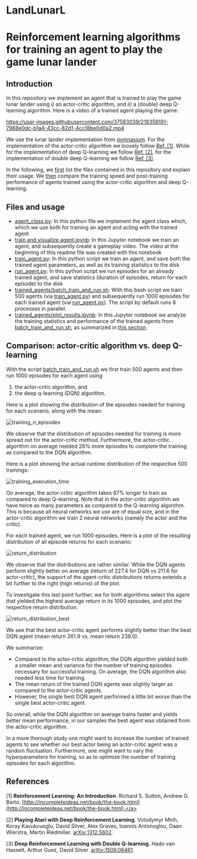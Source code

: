 # LandLunarL
# Reinforcement learning algorithms for training an agent to play the game lunar lander

## Introduction

In this repository we implement an agent that is trained to play the game lunar lander using <i>i)</i> an actor-critic algorithm, and <i>ii)</i> a (double) deep Q-learning algorithm. Here is a video of a trained agent playing the game:

https://user-images.githubusercontent.com/37583039/219359191-7988e0dc-b1a4-43cc-82d1-4cc18be0d0a2.mp4

We use the lunar lander implementation from [gymnasium](https://gymnasium.farama.org). For the implementation of the actor-critic algorithm we loosely follow <a href="#ref_1">Ref. [1]</a>. While for the implementation of deep Q-learning we follow <a href="#ref_2">Ref. [2]</a>, for the implementation of double deep Q-learning we follow <a href="#ref_3">Ref. [3]</a>.

In the following, we [first](#files-and-usage) list the files contained in this repository and explain their usage. We [then](#comparison-actor-critic-algorithm-vs-deep-q-learning) compare the training speed and post-training performance of agents trained using the actor-critic algorithm and deep Q-learning.

## Files and usage

* [agent_class.py](agent_class.py): In this python file we implement the agent class which, which we use both for training an agent and acting with the trained agent
* [train and visualize agent.ipynb](train%20and%20visualize%20agent.ipynb): In this Jupyter notebook we train an agent, and subsequently create a gameplay video. The video at the beginning of this readme file was created with this notebook
* [train_agent.py](train_agent.py): In this python script we train an agent, and save both the trained agent parameters, as well as its training statistics to the disk
* [run_agent.py](train_agent.py): In this python script we run episodes for an already trained agent, and save statistics (duration of episodes, return for each episode) to the disk
* [trained_agents/batch_train_and_run.sh](trained_agents/batch_train_and_run.sh): With this bash script we train 500 agents (via [train_agent.py](train_agent.py)) and subsequently run 1000 episodes for each trained agent (via [run_agent.py](run_agent.py)). The script by default runs 8 processes in parallel.
* [trained_agents/plot_results.ipynb](trained_agents/plot_results.ipynb): In this Jupyter notebook we analyze the training statistics and performance of the trained agents from [batch_train_and_run.sh](trained_agents/batch_train_and_run.sh), as summarized in [this section](#comparison-actor-critic-algorithm-vs-deep-q-learning).

## Comparison: actor-critic algorithm vs. deep Q-learning

With the script [batch_train_and_run.sh](trained_agents/batch_train_and_run.sh) we first train 500 agents and then run 1000 episodes for each agent using
1. the actor-critic algorithm, and
2. the deep q-learning (DQN) algorithm.

Here is a plot showing the distribution of the episodes needed for training for each scenario, along with the mean:

![training_n_episodes](https://user-images.githubusercontent.com/37583039/227004864-4bc5a4f4-6df3-4edd-a389-af3dbdf8da92.png)

We observe that the distribution of episodes needed for training is more spread out for the actor-critic method. Furthermore, the actor-critic algorithm on average needed 28% more episodes to complete the training as compared to the DQN algorithm.

Here is a plot showing the actual runtime distribution of the respective 500 trainings:

![training_execution_time](https://user-images.githubusercontent.com/37583039/227005536-58dad8cc-1cd4-4c0f-a2c3-53b1f3d6a0fd.png)

On average, the actor-critic algorithm takes 67% longer to train as compared to deep Q-learning. Note that in the actor-critic algorithm we have twice as many parameters as compared to the Q-learning algorithm. This is because all neural networks we use are of equal size, and in the actor-critic algorithm we train 2 neural networks (namely the actor and the critic).

For each trained agent, we run 1000 episodes. Here is a plot of the resulting distribution of all episode returns for each scenario:

![return_distribution](https://user-images.githubusercontent.com/37583039/227030052-69404955-da7d-4a52-b778-7d3638166308.png)

We observe that the distributions are rather similar. While the DQN agents perform slightly better on average (return of 227.4 for DQN vs 211.6 for actor-critic), the support of the agent-critic distributions returns extends a bit further to the right (high returns) of the plot.

To investigate this last point further, we for both algorithms select the agent that yielded the highest average return in its 1000 episodes, and plot the respective return distribution:

![return_distribution_best](https://user-images.githubusercontent.com/37583039/227030006-bbb71677-1c2e-4369-8b53-1fc0a7b1f5ac.png)

We see that the best actor-critic agent performs slightly better than the best DQN agent (mean return 261.9 vs. mean return 238.0). 

We summarize:
- Compared to the actor-critic algorithm, the DQN algorithm yielded both a smaller mean and variance for the number of training episodes necessary for successful training. On average, the DQN algorithm also needed less time for training.
- The mean return of the trained DQN agents was slightly larger as compared to the actor-critic agents.
- However, the single best DQN agent performed a little bit worse than the single best actor-critic agent.

So overall, while the DQN algorithm on average trains faster and yields better mean performance, in our samples the best agent was obtained from the actor-critic algorithm.

In a more thorough study one might want to increase the number of trained agents to see whether our best actor being an actor-critic agent was a random fluctuation. Furthermore, one might want to vary the hyperparameters for training, so as to optimize the number of training episodes for each algorithm.

## References

<a id="ref_1">[1] **Reinforcement Learning: An Introduction**. Richard S. Sutton, Andrew G. Barto. [http://incompleteideas.net/book/the-book.html](http://incompleteideas.net/book/the-book.html).</a>

<a id="ref_2">[2] **Playing Atari with Deep Reinforcement Learning**. Volodymyr Mnih, Koray Kavukcuoglu, David Silver, Alex Graves, Ioannis Antonoglou, Daan Wierstra, Martin Riedmiller. [arXiv:1312.5602](https://arxiv.org/abs/1312.5602).</a>

<a id="ref_3">[3] **Deep Reinforcement Learning with Double Q-learning**. Hado van Hasselt, Arthur Guez, David Silver. [arXiv:1509.06461](https://arxiv.org/abs/1509.06461).</a>
